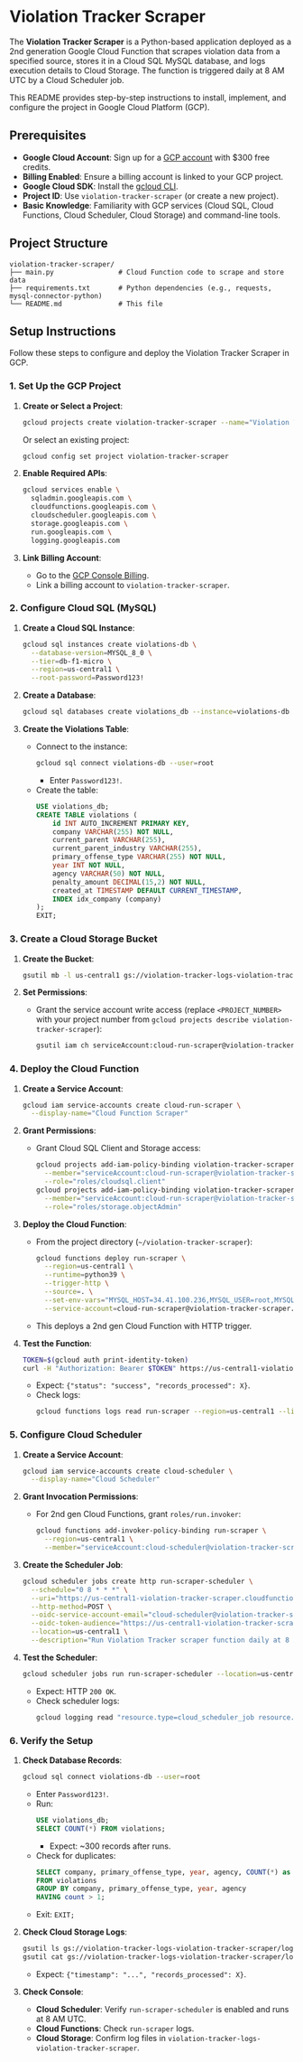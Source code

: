 # Violation Tracker Scraper

The **Violation Tracker Scraper** is a Python-based application deployed as a 2nd generation Google Cloud Function that scrapes violation data from a specified source, stores it in a Cloud SQL MySQL database, and logs execution details to Cloud Storage. The function is triggered daily at 8 AM UTC by a Cloud Scheduler job.

This README provides step-by-step instructions to install, implement, and configure the project in Google Cloud Platform (GCP).

## Prerequisites

- **Google Cloud Account**: Sign up for a [GCP account](https://cloud.google.com/) with $300 free credits.
- **Billing Enabled**: Ensure a billing account is linked to your GCP project.
- **Google Cloud SDK**: Install the [gcloud CLI](https://cloud.google.com/sdk/docs/install).
- **Project ID**: Use `violation-tracker-scraper` (or create a new project).
- **Basic Knowledge**: Familiarity with GCP services (Cloud SQL, Cloud Functions, Cloud Scheduler, Cloud Storage) and command-line tools.

## Project Structure

```plaintext
violation-tracker-scraper/
├── main.py                # Cloud Function code to scrape and store data
├── requirements.txt       # Python dependencies (e.g., requests, mysql-connector-python)
└── README.md              # This file
```

## Setup Instructions

Follow these steps to configure and deploy the Violation Tracker Scraper in GCP.

### 1. Set Up the GCP Project

1. **Create or Select a Project**:
   ```bash
   gcloud projects create violation-tracker-scraper --name="Violation Tracker Scraper" --set-as-default
   ```
   Or select an existing project:
   ```bash
   gcloud config set project violation-tracker-scraper
   ```

2. **Enable Required APIs**:
   ```bash
   gcloud services enable \
     sqladmin.googleapis.com \
     cloudfunctions.googleapis.com \
     cloudscheduler.googleapis.com \
     storage.googleapis.com \
     run.googleapis.com \
     logging.googleapis.com
   ```

3. **Link Billing Account**:
   - Go to the [GCP Console Billing](https://console.cloud.google.com/billing).
   - Link a billing account to `violation-tracker-scraper`.

### 2. Configure Cloud SQL (MySQL)

1. **Create a Cloud SQL Instance**:
   ```bash
   gcloud sql instances create violations-db \
     --database-version=MYSQL_8_0 \
     --tier=db-f1-micro \
     --region=us-central1 \
     --root-password=Password123!
   ```

2. **Create a Database**:
   ```bash
   gcloud sql databases create violations_db --instance=violations-db
   ```

3. **Create the Violations Table**:
   - Connect to the instance:
     ```bash
     gcloud sql connect violations-db --user=root
     ```
     - Enter `Password123!`.
   - Create the table:
     ```sql
     USE violations_db;
     CREATE TABLE violations (
         id INT AUTO_INCREMENT PRIMARY KEY,
         company VARCHAR(255) NOT NULL,
         current_parent VARCHAR(255),
         current_parent_industry VARCHAR(255),
         primary_offense_type VARCHAR(255) NOT NULL,
         year INT NOT NULL,
         agency VARCHAR(50) NOT NULL,
         penalty_amount DECIMAL(15,2) NOT NULL,
         created_at TIMESTAMP DEFAULT CURRENT_TIMESTAMP,
         INDEX idx_company (company)
     );
     EXIT;
     ```

### 3. Create a Cloud Storage Bucket

1. **Create the Bucket**:
   ```bash
   gsutil mb -l us-central1 gs://violation-tracker-logs-violation-tracker-scraper
   ```

2. **Set Permissions**:
   - Grant the service account write access (replace `<PROJECT_NUMBER>` with your project number from `gcloud projects describe violation-tracker-scraper`):
     ```bash
     gsutil iam ch serviceAccount:cloud-run-scraper@violation-tracker-scraper.iam.gserviceaccount.com:legacyBucketWriter,objectCreator gs://violation-tracker-logs-violation-tracker-scraper
     ```

### 4. Deploy the Cloud Function

1. **Create a Service Account**:
   ```bash
   gcloud iam service-accounts create cloud-run-scraper \
     --display-name="Cloud Function Scraper"
   ```

2. **Grant Permissions**:
   - Grant Cloud SQL Client and Storage access:
     ```bash
     gcloud projects add-iam-policy-binding violation-tracker-scraper \
       --member="serviceAccount:cloud-run-scraper@violation-tracker-scraper.iam.gserviceaccount.com" \
       --role="roles/cloudsql.client"
     gcloud projects add-iam-policy-binding violation-tracker-scraper \
       --member="serviceAccount:cloud-run-scraper@violation-tracker-scraper.iam.gserviceaccount.com" \
       --role="roles/storage.objectAdmin"
     ```

3. **Deploy the Cloud Function**:
   - From the project directory (`~/violation-tracker-scraper`):
     ```bash
     gcloud functions deploy run-scraper \
       --region=us-central1 \
       --runtime=python39 \
       --trigger-http \
       --source=. \
       --set-env-vars="MYSQL_HOST=34.41.100.236,MYSQL_USER=root,MYSQL_PASSWORD=Password123!,MYSQL_DATABASE=violations_db,BUCKET_NAME=violation-tracker-logs-violation-tracker-scraper" \
       --service-account=cloud-run-scraper@violation-tracker-scraper.iam.gserviceaccount.com
     ```
   - This deploys a 2nd gen Cloud Function with HTTP trigger.

4. **Test the Function**:
   ```bash
   TOKEN=$(gcloud auth print-identity-token)
   curl -H "Authorization: Bearer $TOKEN" https://us-central1-violation-tracker-scraper.cloudfunctions.net/run-scraper
   ```
   - Expect: `{"status": "success", "records_processed": X}`.
   - Check logs:
     ```bash
     gcloud functions logs read run-scraper --region=us-central1 --limit=100
     ```

### 5. Configure Cloud Scheduler

1. **Create a Service Account**:
   ```bash
   gcloud iam service-accounts create cloud-scheduler \
     --display-name="Cloud Scheduler"
   ```

2. **Grant Invocation Permissions**:
   - For 2nd gen Cloud Functions, grant `roles/run.invoker`:
     ```bash
     gcloud functions add-invoker-policy-binding run-scraper \
       --region=us-central1 \
       --member="serviceAccount:cloud-scheduler@violation-tracker-scraper.iam.gserviceaccount.com"
     ```

3. **Create the Scheduler Job**:
   ```bash
   gcloud scheduler jobs create http run-scraper-scheduler \
     --schedule="0 8 * * *" \
     --uri="https://us-central1-violation-tracker-scraper.cloudfunctions.net/run-scraper" \
     --http-method=POST \
     --oidc-service-account-email="cloud-scheduler@violation-tracker-scraper.iam.gserviceaccount.com" \
     --oidc-token-audience="https://us-central1-violation-tracker-scraper.cloudfunctions.net/run-scraper" \
     --location=us-central1 \
     --description="Run Violation Tracker scraper function daily at 8 AM UTC"
   ```

4. **Test the Scheduler**:
   ```bash
   gcloud scheduler jobs run run-scraper-scheduler --location=us-central1 --log-http
   ```
   - Expect: HTTP `200 OK`.
   - Check scheduler logs:
     ```bash
     gcloud logging read "resource.type=cloud_scheduler_job resource.labels.job_id=run-scraper-scheduler" --limit=100
     ```

### 6. Verify the Setup

1. **Check Database Records**:
   ```bash
   gcloud sql connect violations-db --user=root
   ```
   - Enter `Password123!`.
   - Run:
     ```sql
     USE violations_db;
     SELECT COUNT(*) FROM violations;
     ```
     - Expect: ~300 records after runs.
   - Check for duplicates:
     ```sql
     SELECT company, primary_offense_type, year, agency, COUNT(*) as count
     FROM violations
     GROUP BY company, primary_offense_type, year, agency
     HAVING count > 1;
     ```
   - Exit: `EXIT;`

2. **Check Cloud Storage Logs**:
   ```bash
   gsutil ls gs://violation-tracker-logs-violation-tracker-scraper/logs/
   gsutil cat gs://violation-tracker-logs-violation-tracker-scraper/logs/execution-<latest-timestamp>.json
   ```
   - Expect: `{"timestamp": "...", "records_processed": X}`.

3. **Check Console**:
   - **Cloud Scheduler**: Verify `run-scraper-scheduler` is enabled and runs at 8 AM UTC.
   - **Cloud Functions**: Check `run-scraper` logs.
   - **Cloud Storage**: Confirm log files in `violation-tracker-logs-violation-tracker-scraper`.

